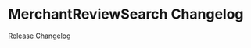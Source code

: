 # MerchantReviewSearch Changelog

[Release Changelog](https://github.com/spryker-demo/merchant-review-search/releases)
